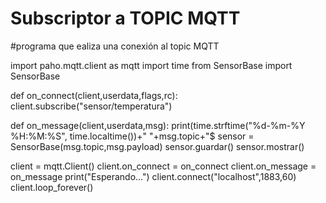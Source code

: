 # Subscriptor a TOPIC MQTT
#programa que ealiza una conexión al topic MQTT

import paho.mqtt.client as mqtt
import time
from SensorBase import SensorBase

def on_connect(client,userdata,flags,rc):
    client.subscribe("sensor/temperatura")

def on_message(client,userdata,msg):
    print(time.strftime("%d-%m-%Y %H:%M:%S", time.localtime())+" "+msg.topic+"$
    sensor = SensorBase(msg.topic,msg.payload)
    sensor.guardar()
    sensor.mostrar()    

client = mqtt.Client()
client.on_connect = on_connect
client.on_message = on_message
print("Esperando...")
client.connect("localhost",1883,60)
client.loop_forever()
